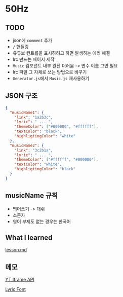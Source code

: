 # 50Hz

## TODO

- json에 `comment` 추가
- `/` 핸들링
- 유튜브 컨트롤을 표시하려고 하면 발생하는 에러 해결
- lrc 만드는 페이지 제작
- `Music` 컴포넌트 내부 완전 더러움 -> 변수 이름 고민 필요
- lrc 파일 그 자체로 쓰는 방법으로 바꾸기
- `Generator.js`에서 `Music.js` 재사용하기

## JSON 구조

```json
{
  "musicName1": {
    "link": "1a2b3c",
    "lyric": " ... ",
    "themeColor": ["#000000", "#ffffff"],
    "textColor": "black",
    "highligtingColor": "white"
  },
  "musicName2": {
    "link": "3c2b1a",
    "lyric": " ... ",
    "themeColor": ["#ffffff", "#000000"],
    "textColor": "white",
    "highligtingColor": "black"
  }
}
```

## musicName 규칙

- 띄어쓰기 -> 대쉬
- 소문자
- 영어 부제도 없는 경우는 한국어

## What I learned

[lesson.md](./lesson.md)

## 메모

[YT Iframe API](https://developers.google.com/youtube/iframe_api_reference?hl=ko)

[Lyric Font](https://fonts.google.com/specimen/Nanum+Myeongjo?query=Nanum)
